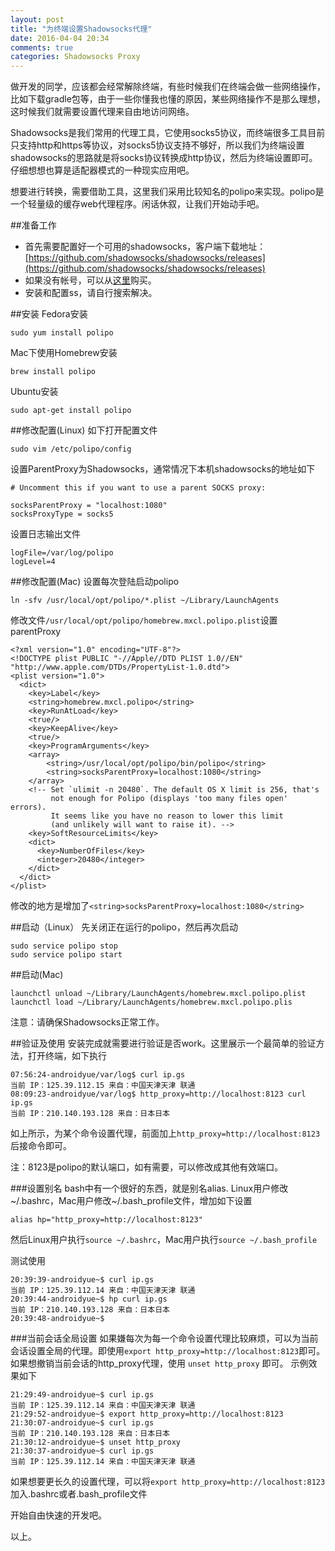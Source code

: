 ```yaml
---
layout: post
title: "为终端设置Shadowsocks代理"
date: 2016-04-04 20:34
comments: true
categories: Shadowsocks Proxy
---
```

做开发的同学，应该都会经常解除终端，有些时候我们在终端会做一些网络操作，比如下载gradle包等，由于一些你懂我也懂的原因，某些网络操作不是那么理想，这时候我们就需要设置代理来自由地访问网络。

Shadowsocks是我们常用的代理工具，它使用socks5协议，而终端很多工具目前只支持http和https等协议，对socks5协议支持不够好，所以我们为终端设置shadowsocks的思路就是将socks协议转换成http协议，然后为终端设置即可。仔细想想也算是适配器模式的一种现实应用吧。

想要进行转换，需要借助工具，这里我们采用比较知名的polipo来实现。polipo是一个轻量级的缓存web代理程序。闲话休叙，让我们开始动手吧。
<!--more-->
##准备工作
  * 首先需要配置好一个可用的shadowsocks，客户端下载地址：[https://github.com/shadowsocks/shadowsocks/releases](https://github.com/shadowsocks/shadowsocks/releases)
  * 如果没有帐号，可以从[这里](http://www.pgfastss.org/in/aqjkzq9mw3)购买。
  * 安装和配置ss，请自行搜索解决。

##安装
Fedora安装
```
sudo yum install polipo
```
Mac下使用Homebrew安装
```
brew install polipo
```
Ubuntu安装
```
sudo apt-get install polipo
```
##修改配置(Linux)
如下打开配置文件
```
sudo vim /etc/polipo/config
```

设置ParentProxy为Shadowsocks，通常情况下本机shadowsocks的地址如下
```
# Uncomment this if you want to use a parent SOCKS proxy:

socksParentProxy = "localhost:1080"
socksProxyType = socks5
```

设置日志输出文件
```
logFile=/var/log/polipo
logLevel=4
```

##修改配置(Mac)
设置每次登陆启动polipo
```
ln -sfv /usr/local/opt/polipo/*.plist ~/Library/LaunchAgents
```

修改文件`/usr/local/opt/polipo/homebrew.mxcl.polipo.plist`设置parentProxy
```
<?xml version="1.0" encoding="UTF-8"?>
<!DOCTYPE plist PUBLIC "-//Apple//DTD PLIST 1.0//EN" "http://www.apple.com/DTDs/PropertyList-1.0.dtd">
<plist version="1.0">
  <dict>
    <key>Label</key>
    <string>homebrew.mxcl.polipo</string>
    <key>RunAtLoad</key>
    <true/>
    <key>KeepAlive</key>
    <true/>
    <key>ProgramArguments</key>
    <array>
        <string>/usr/local/opt/polipo/bin/polipo</string>
        <string>socksParentProxy=localhost:1080</string>
    </array>
    <!-- Set `ulimit -n 20480`. The default OS X limit is 256, that's
         not enough for Polipo (displays 'too many files open' errors).
         It seems like you have no reason to lower this limit
         (and unlikely will want to raise it). -->
    <key>SoftResourceLimits</key>
    <dict>
      <key>NumberOfFiles</key>
      <integer>20480</integer>
    </dict>
  </dict>
</plist>
```
修改的地方是增加了`<string>socksParentProxy=localhost:1080</string>`



##启动（Linux）
先关闭正在运行的polipo，然后再次启动
```
sudo service polipo stop
sudo service polipo start
```

##启动(Mac)
```
launchctl unload ~/Library/LaunchAgents/homebrew.mxcl.polipo.plist
launchctl load ~/Library/LaunchAgents/homebrew.mxcl.polipo.plis
```


注意：请确保Shadowsocks正常工作。

##验证及使用
安装完成就需要进行验证是否work。这里展示一个最简单的验证方法，打开终端，如下执行
```
07:56:24-androidyue/var/log$ curl ip.gs
当前 IP：125.39.112.15 来自：中国天津天津 联通
08:09:23-androidyue/var/log$ http_proxy=http://localhost:8123 curl ip.gs
当前 IP：210.140.193.128 来自：日本日本
```

如上所示，为某个命令设置代理，前面加上`http_proxy=http://localhost:8123` 后接命令即可。

注：8123是polipo的默认端口，如有需要，可以修改成其他有效端口。

###设置别名
bash中有一个很好的东西，就是别名alias. Linux用户修改~/.bashrc，Mac用户修改~/.bash_profile文件，增加如下设置
```
alias hp="http_proxy=http://localhost:8123"
```

然后Linux用户执行`source ~/.bashrc`，Mac用户执行`source ~/.bash_profile`

测试使用
```
20:39:39-androidyue~$ curl ip.gs
当前 IP：125.39.112.14 来自：中国天津天津 联通
20:39:44-androidyue~$ hp curl ip.gs
当前 IP：210.140.193.128 来自：日本日本 
20:39:48-androidyue~$ 
```

###当前会话全局设置
如果嫌每次为每一个命令设置代理比较麻烦，可以为当前会话设置全局的代理。即使用`export http_proxy=http://localhost:8123`即可。 如果想撤销当前会话的http_proxy代理，使用 `unset http_proxy` 即可。
示例效果如下
```
21:29:49-androidyue~$ curl ip.gs
当前 IP：125.39.112.14 来自：中国天津天津 联通
21:29:52-androidyue~$ export http_proxy=http://localhost:8123
21:30:07-androidyue~$ curl ip.gs
当前 IP：210.140.193.128 来自：日本日本 
21:30:12-androidyue~$ unset http_proxy
21:30:37-androidyue~$ curl ip.gs
当前 IP：125.39.112.14 来自：中国天津天津 联通
```

如果想要更长久的设置代理，可以将`export http_proxy=http://localhost:8123`加入.bashrc或者.bash_profile文件

开始自由快速的开发吧。

以上。
